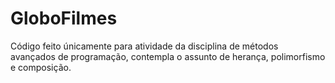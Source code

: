 # GloboFilmes

  Código feito únicamente para atividade da disciplina de métodos avançados de programação, contempla o assunto de herança, polimorfismo e composição.
